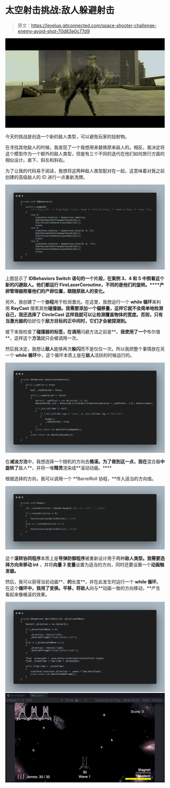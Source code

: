 # 太空射击挑战:敌人躲避射击

> 原文：<https://levelup.gitconnected.com/space-shooter-challenge-enemy-avoid-shot-70d83e0c77d9>

![](img/31ffe15d78d18b7c0d4d6f8cd7e00cb1.png)

今天的挑战是创造一个新的敌人类型，可以避免玩家的投射物。

在寻找其他敌人的时候，我发现了一个我想用来替换原来敌人的。相反，我决定将这个模型作为一个额外的敌人类型，但是有三个不同的迭代在他们如何旅行方面的相似设计。直下、斜左和斜右。

为了让我的代码易于阅读，我想将这两种敌人类型配对在一起，这意味着对我之前创建的高级敌人的 ID 进行一点重新洗牌。

![](img/61ede246913d12622f03c25aa51e9ed0.png)

上图显示了 **IDBehaviors Switch 语句的一个片段，**在案例 3、4 和 5 中照看这个新的**闪避敌人。**他们都运行 **FireLaserCoroutine，**不同的是他们的**旋转。****产卵管理器**照看他们的**产卵位置，**跟随原敌人**的变化。**

另外，我创建了一个**协程**用于检测激光。在这里，我想运行一个 **while 循环**来利用 **RayCast** 搜索其他**碰撞器。**我需要添加一个偏移量，这样它就不会简单地检测自己，我还选择了 **CircleCast** 这样我就可以让检测覆盖物体的宽度。否则，只有当**激光器的**恰好位于**敌方目标的正中间时，它们才会被探测到。**

接下来我检查了**碰撞器的标签，在调用**闪避方法之前是**。**我使用了一个**布尔值**，这样这个**方法**就只会被调用一次。

然后我决定，我想让**敌人**能够再次**躲闪**而不是仅仅一次。所以我把整个事情放在另一个 **while 循环**中，这个循环本质上是在**敌人**活跃的时候运行的。

![](img/57a383e0fa6d697934264ddc7376bfb5.png)

在**减淡方法**中，我想选择一个随机的方向去**桶滚。为了做到这一点，我在**混合器**中旋转了**敌人**，并将一堆**精灵**渲染成**滚动动画。****

根据选择的方向，我可以调用一个 **BarrelRoll 协程，**传入适当的方向值。

![](img/4b4660f64ad8c706e3777bb64386e575.png)

这个**滚转协同程序**本质上是**导弹防御程序**被重新设计用于两种**敌人类型。**我需要选择**方向来移动 int** ，并将**向量 3 变量**设置为适当的方向，同时还要设置一个**动画触发器。**

然后，我可以获得当前动画**、**的**长度**，并在此发生时运行一个 **while 循环**。在这个**循环中，**我用了**变换。平移，**将**敌人**向与**动画一致的方向移动，**产生看起来像桶滚的效果。

![](img/99f00abc9c1a19e4b780535834760b7f.png)![](img/f7a999e368d6a156abe04ad770f1b1a5.png)